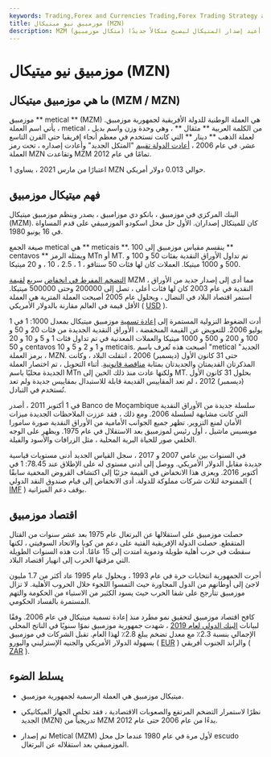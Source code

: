 ```yaml
---
keywords: Trading,Forex and Currencies Trading,Forex Trading Strategy and Education,Strategy and Education
title: موزمبيق نيو ميتيكال (MZN)
description: MZM (متكال موزمبيق) هي العملة الوطنية للدولة الأفريقية لجمهورية موزمبيق. في عام 2006 أعيد إصدار المتيكال ليصبح متكالاً جديدًا (MZN)
---
```


# موزمبيق نيو ميتيكال (MZN)
## ما هي موزمبيق ميتيكال (MZM / MZN)

موزمبيق ** metical ** (MZM) هي العملة الوطنية للدولة الأفريقية لجمهورية موزمبيق. يأتي اسم العملة ، metical ، من الكلمة العربية ** مثقال ** ، وهي وحدة وزن واسم بديل لعملة الذهب ** دينار ** التي كانت تستخدم في معظم أنحاء إفريقيا حتى القرن التاسع عشر. في عام 2006 ، [أعادت الدولة تقييم](/revaluation) "المتكل الجديد" وأعادت إصداره ، تحت رمز العملة MZN وتقاعدت MZM تمامًا في عام 2012.

اعتبارًا من مارس 2021 ، يساوي 1 MZN حوالي 0.013 دولار أمريكي.

## فهم ميتيكال موزمبيق

البنك المركزي في موزمبيق ، بانكو دي موزامبيق ، يصدر وينظم موزمبيق ميتيكال (MZM). كان للميتكال إصداران. الأول حل محل اسكودو الموزمبيقي على قدم المساواة في 16 يونيو 1980.

صيغة الجمع metical هي ** meticais **. ينقسم مقياس موزمبيق إلى 100 ** centavos ** ويمثله الرمز MTn أو MT. تم تداول الأوراق النقدية بفئات 50 و 100 و 500 و 1000 ميتيكا. العملات كان لها فئات 50 سنتافو ، 1 ، 2.5 ، 10 ، و 20 ميتيكا.

[التضخم المفرط في انخفاض](/hyperinflation) سريع [لقيمة](/devaluation) MZM ، مما أدى إلى إصدار جديد من الأوراق النقدية في عام 2003 كان لها فئات أعلى ، تصل إلى 200000 وحتى 500000 ميتيكا. استمر اقتصاد البلاد في النضال ، وبحلول عام 2005 أصبحت العملة المترية هي العملة الأقل قيمة في العالم مقارنة بالدولار الأمريكي ( [USD](/usd) ).

أدت الضغوط النزولية المستمرة إلى [إعادة تسمية](/redenomination) موزمبيق ميتيكال بمعدل 1000: 1 في 1 يوليو 2006. للتعويض عن القيمة المنخفضة ، الأوراق النقدية الجديدة من فئات 20 و 50 و 100 و 200 و 500 و 1000 ميتيكا والعملات المعدنية في تم تداول فئات 1 و 5 و 10 و 20 و 50 centavos و 1 و 2 و 5 و 10 meticais. أصبحت هذه تُعرف باسم "metical الجديد" ، برمز العملة MZN. حتى 31 كانون الأول (ديسمبر) 2006 ، انتقلت البلاد ، وكانت المذكرتان القديمتان والجديدتان بمثابة [مناقصة قانونية](/legal-tender). أثناء التحويل ، تم اختصار العملة الجديدة محليًا باسم MTn ولكنها عادت منذ ذلك الحين إلى MT. بحلول 31 كانون الأول (ديسمبر) 2012 ، لم تعد المقاييس القديمة قابلة للاستبدال بمقاييس جديدة ولم تعد تُستخدم في التبادل.

في 1 أكتوبر 2011 ، أصدر Banco de Moçambique سلسلة جديدة من الأوراق النقدية التي كانت مشابهة لسلسلة 2006. ومع ذلك ، فقد عززت الملاحظات الجديدة ميزات الأمان لمنع التزوير. تظهر جميع الجوانب الأمامية من الأوراق النقدية صورة سامورا مويسيس ماشيل ، أول رئيس لموزمبيق بعد الاستقلال في عام 1975. ويظهر على الوجه الخلفي صور للحياة البرية المحلية ، مثل الزرافات والأسود والفيلة.

في السنوات بين عامي 2007 و 2017 ، سجل القياس الجديد أدنى مستويات قياسية جديدة مقابل الدولار الأمريكي. ووصل إلى أدنى مستوى له على الإطلاق عند 78.45: 1 في أكتوبر 2016. ويعزى هذا الانخفاض في القيمة جزئيًا إلى اكتشاف القروض المخفية سابقًا الممنوحة لثلاث شركات مملوكة للدولة. أدى الانخفاض إلى قيام صندوق النقد الدولي ( [IMF](/imf) ) بوقف دعم الميزانية.

## اقتصاد موزمبيق

حصلت موزمبيق على استقلالها عن البرتغال عام 1975 بعد عشر سنوات من القتال المتقطع. حصلت الدولة الإفريقية الفتية على دعم من كوبا والاتحاد السوفيتي ، لكنها سقطت في حرب أهلية طويلة ودموية امتدت إلى 15 عامًا. أدت هذه السنوات الطويلة التي مزقتها الحرب إلى انهيار اقتصاد البلاد.

أجرت الجمهورية انتخابات حرة في عام 1993 ، وبحلول عام 1995 عاد أكثر من 1.7 مليون لاجئ إلى أوطانهم من الدول المجاورة حيث التمسوا اللجوء خلال الحروب الأهلية. لا تزال موزمبيق تتأرجح على شفا الحرب حيث يسود الكثير من الاستياء من الحكومة والتهم المستمرة بالفساد الحكومي.

كافح اقتصاد موزمبيق لتحقيق نمو مطرد منذ إعادة تسمية ميتيكال في عام 2006. وفقًا لبيانات [البنك الدولي لعام 2019](/worldbank) ، شهدت جمهورية موزمبيق نموًا سنويًا في الناتج المحلي الإجمالي بنسبة 2.3٪ مع معدل تضخم يبلغ 2.8٪ لهذا العام. تقبل الشركات في موزمبيق بسهولة الدولار الأمريكي والجنيه الإسترليني واليورو ( [EUR](/euro) ) والراند الجنوب أفريقي ( [ZAR](/zar-south-african-rand) ).

## يسلط الضوء

- ميتيكال موزمبيق هي العملة الرسمية لجمهورية موزمبيق.

- نظرًا لاستمرار التضخم المرتفع والصعوبات الاقتصادية ، فقد تخلص الجهاز الميكانيكي الجديد (MZN) تدريجياً من MZM بدءًا من عام 2006 حتى عام 2012.

- تم إصدار Metical (MZM) لأول مرة في عام 1980 عندما حل محل escudo الموزمبيقي بعد استقلاله عن البرتغال.

